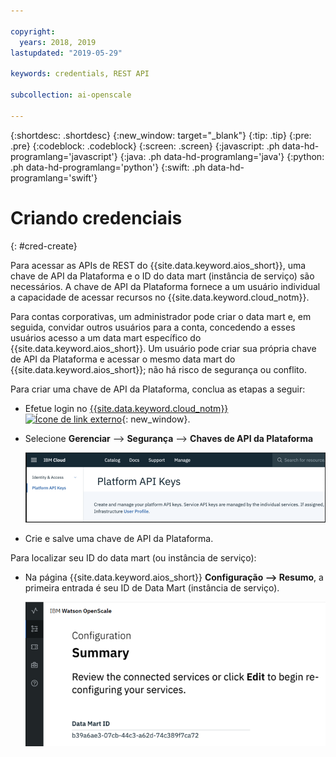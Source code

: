 ```yaml
---

copyright:
  years: 2018, 2019
lastupdated: "2019-05-29"

keywords: credentials, REST API

subcollection: ai-openscale

---
```


{:shortdesc: .shortdesc}
{:new_window: target="_blank"}
{:tip: .tip}
{:pre: .pre}
{:codeblock: .codeblock}
{:screen: .screen}
{:javascript: .ph data-hd-programlang='javascript'}
{:java: .ph data-hd-programlang='java'}
{:python: .ph data-hd-programlang='python'}
{:swift: .ph data-hd-programlang='swift'}

# Criando credenciais
{: #cred-create}

Para acessar as APIs de REST do {{site.data.keyword.aios_short}}, uma chave de API da Plataforma e o ID do data mart (instância de serviço) são necessários. A chave de API da Plataforma fornece a um usuário individual a capacidade de acessar recursos no {{site.data.keyword.cloud_notm}}.

Para contas corporativas, um administrador pode criar o data mart e, em seguida, convidar outros usuários para a conta, concedendo a esses usuários acesso a um data mart específico do {{site.data.keyword.aios_short}}. Um usuário pode criar sua própria chave de API da Plataforma e acessar o mesmo data mart do {{site.data.keyword.aios_short}}; não há risco de segurança ou conflito.

Para criar uma chave de API da Plataforma, conclua as etapas a seguir:

- Efetue login no [{{site.data.keyword.cloud_notm}} ![Ícone de link externo](../../icons/launch-glyph.svg "Ícone de link externo")](https://{DomainName}){: new_window}.

- Selecione **Gerenciar** --> **Segurança** --> **Chaves de API da Plataforma**

    ![Chaves de API da Plataforma](images/cred-api-key.png)

- Crie e salve uma chave de API da Plataforma.

Para localizar seu ID do data mart (ou instância de serviço):

- Na página {{site.data.keyword.aios_short}} **Configuração --> Resumo**, a primeira entrada é seu ID de Data Mart (instância de serviço).

    ![ID do Data Mart](images/data-mart-id.png)
